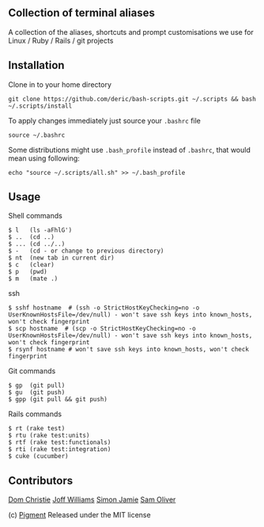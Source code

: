 Collection of terminal aliases
------------------------------

A collection of the aliases, shortcuts and prompt customisations we use for Linux / Ruby / Rails / git projects

Installation
------------

Clone in to your home directory

```
git clone https://github.com/deric/bash-scripts.git ~/.scripts && bash ~/.scripts/install
```

To apply changes immediately just source your `.bashrc` file

```
source ~/.bashrc
```

Some distributions might use `.bash_profile` instead of `.bashrc`, that would mean using following:

```
echo "source ~/.scripts/all.sh" >> ~/.bash_profile
```

Usage
-----

Shell commands

    $ l   (ls -aFhlG')
    $ ..  (cd ..)
    $ ... (cd ../..)
    $ -   (cd - or change to previous directory)
    $ nt  (new tab in current dir)
    $ c   (clear)
    $ p   (pwd)
    $ m   (mate .)

ssh

```
$ sshf hostname  # (ssh -o StrictHostKeyChecking=no -o UserKnownHostsFile=/dev/null) - won't save ssh keys into known_hosts, won't check fingerprint
$ scp hostname  # (scp -o StrictHostKeyChecking=no -o UserKnownHostsFile=/dev/null) - won't save ssh keys into known_hosts, won't check fingerprint
$ rsynf hostname # won't save ssh keys into known_hosts, won't check fingerprint
```

Git commands

    $ gp  (git pull)
    $ gu  (git push)
    $ gpp (git pull && git push)

Rails commands

    $ rt (rake test)
    $ rtu (rake test:units)
    $ rtf (rake test:functionals)
    $ rti (rake test:integration)
    $ cuke (cucumber)

Contributors
------------

[Dom Christie](http://github.com/bonanza9)
[Joff Williams](http://github.com/joffw)
[Simon Jamie](http://github.com/fingermouse)
[Sam Oliver](http://github.com/samoli)

(c) [Pigment](http://www.thinkpigment.com) Released under the MIT license


